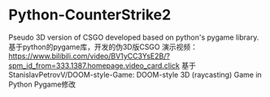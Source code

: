 # Python-CounterStrike2
Pseudo 3D version of CSGO developed based on python's pygame library.
基于python的pygame库，开发的伪3D版CSGO
演示视频：https://www.bilibili.com/video/BV1yCC3YsE2B/?spm_id_from=333.1387.homepage.video_card.click
基于StanislavPetrovV/DOOM-style-Game: DOOM-style 3D (raycasting) Game in Python Pygame修改
